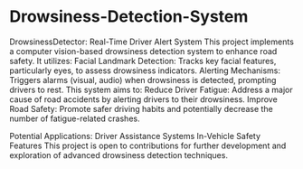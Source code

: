 # Drowsiness-Detection-System

DrowsinessDetector: Real-Time Driver Alert System  This project implements a computer vision-based drowsiness detection system to enhance road safety. It utilizes:  Facial Landmark Detection: Tracks key facial features, particularly eyes, to assess drowsiness indicators. Alerting Mechanisms: Triggers alarms (visual, audio) when drowsiness is detected, prompting drivers to rest. This system aims to:  Reduce Driver Fatigue: Address a major cause of road accidents by alerting drivers to their drowsiness. Improve Road Safety: Promote safer driving habits and potentially decrease the number of fatigue-related crashes. 

Potential Applications:  Driver Assistance Systems In-Vehicle Safety Features This project is open to contributions for further development and exploration of advanced drowsiness detection techniques.
